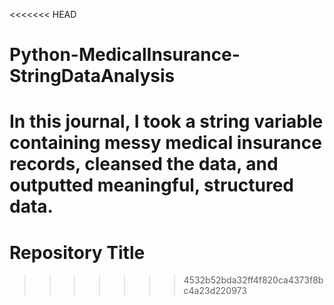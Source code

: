 <<<<<<< HEAD
# Python-MedicalInsurance-StringDataAnalysis
 In this journal, I took a string variable containing messy medical insurance records, cleansed the data, and outputted meaningful, structured data.
=======
# Repository Title
>>>>>>> 4532b52bda32ff4f820ca4373f8bc4a23d220973
